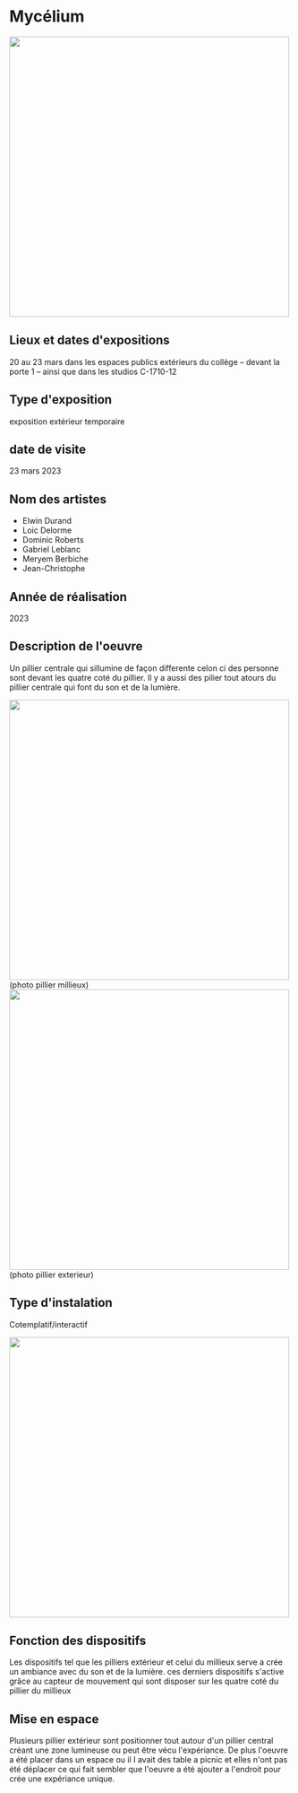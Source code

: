 # Mycélium

<img width="500px" src="./media/preferer/photo_Edria/photo_moi_devant_expo.jpg">

## Lieux et dates d'expositions
20 au 23 mars dans les espaces publics extérieurs du collège – devant la porte 1 – ainsi que dans les studios C-1710-12

## Type d'exposition
exposition extérieur temporaire

## date de visite
23 mars 2023

## Nom des artistes
- Elwin Durand
- Loic Delorme
- Dominic Roberts
- Gabriel Leblanc
- Meryem Berbiche
- Jean-Christophe

## Année de réalisation
2023

## Description de l'oeuvre
Un pillier centrale qui sillumine de façon differente celon ci des personne sont devant les quatre coté du pillier. Il y a aussi des pilier tout atours du pillier centrale qui font du son et de la lumière.

<img width="500px" src="./media/preferer/photo_Edria/photo_pillier_millieux.jpg">
(photo pillier millieux)

<img width="500px" src="./media/preferer/photo_Edria/photo_pillier.jpg">
(photo pillier exterieur)

## Type d'instalation
Cotemplatif/interactif

<img width="500px" src="./media/preferer/photo_Edria/photo_vue_ensemble_1.jpg">

## Fonction des dispositifs
Les dispositifs tel que les pilliers extérieur et celui du millieux serve a crée un ambiance avec du son et de la lumière. ces derniers dispositifs s'active grâce au capteur de mouvement qui sont disposer sur les quatre coté du pillier du millieux

## Mise en espace
Plusieurs pillier extérieur sont positionner tout autour d'un pillier central créant une zone lumineuse ou peut être vécu l'expériance. De plus l'oeuvre a été placer dans un espace ou il I avait des table a picnic et elles n'ont pas été déplacer ce qui fait sembler que l'oeuvre a été ajouter a l'endroit pour crée une expériance unique.
